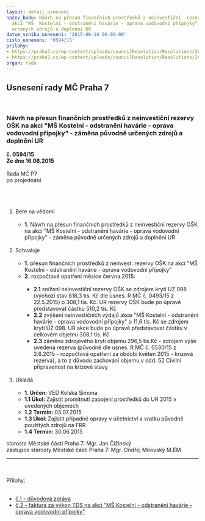 ```yaml
---
layout: detail_usneseni
nazev_bodu: Návrh na přesun finančních prostředků z neinvestiční  rezervy OŠK  na
  akci "MŠ  Kostelní - odstranění havárie - oprava vodovodní přípojky" - záměna původně
  určených zdrojů a doplnění UR
datum_vzniku_usneseni: '2015-06-16 00:00:00'
cislo_usneseni: '0594/15'
prilohy:
- https://praha7.cz/wp-content/uploads/councilResolution/Resolutions/26255/594_15_pril1.doc
- https://praha7.cz/wp-content/uploads/councilResolution/Resolutions/26255/594_15_pril2.pdf
organ: rada
---
```

<div id="ucUsn_pList" class="usn">
	<span><h2>Usnesení rady MČ Praha 7 </h2>
<br></span><div class="standBody">
<span><h3>Návrh na přesun finančních prostředků z neinvestiční  rezervy OŠK  na akci "MŠ  Kostelní - odstranění havárie - oprava vodovodní přípojky" - záměna původně určených zdrojů a doplnění UR</h3></span><div class="center">
		<strong>č. 0594/15</strong><br>
	</div>
<div class="center">
		<strong>Ze dne 16.06.2015</strong><br><br>
	</div>Rada MČ P7<br>po projednání<br><br><br><ol>
<br><li>Bere na vědomí <br><ul>
<br><li>
<strong>1.</strong> Návrh na přesun finančních prostředků z neinvestiční rezervy OŠK na akci "MŠ Kostelní - odstranění havárie - oprava vodovodní přípojky" - záměna původně určených zdrojů a doplnění UR</li>
</ul>
<br>
</li>
<li>Schvaluje <br><ul>
<br><li>
<strong>1.</strong> přesun finančních prostředků z neinvest. rezervy OŠK na akci "MŠ Kostelní - odstranění havárie - oprava vodovodní přípojky" <br>
</li>
<li>
<strong>2.</strong> rozpočtové opatření měsíce června 2015: <br><ul>
<br><li>
<strong>2.1</strong> snížení neinvestiční rezervy OŠK se zdrojem krytí ÚZ 098 (výchozí stav 818,3 tis. Kč dle usnes. R MČ č. 0493/15 z 22.5.2015) o 308,1 tis. Kč. UR rezervy OŠK bude po úpravě představovat částku 510,2 tis. Kč <br>
</li>
<li>
<strong>2.2</strong> zvýšení neinvestičních výdajů akce "MŠ Kostelní - odstranění havárie - oprava vodovodní přípojky" o 11,6 tis. Kč se zdrojem krytí ÚZ 098. UR akce bude po úpravě představovat částku v celkovém objemu 308,1 tis. Kč <br>
</li>
<li>
<strong>2.3</strong> záměnu zdrojového krytí objemu 296,5 tis.Kč - zdrojem výše uvedená rezerva (původně dle usnes. R MČ č. 0530/15 z 2.6.2015 - rozpočtová opatření za období květen 2015 - krizová rezerva), a to z důvodu zachování objemu v odd. 52 Civilní připravenost na krizové stavy </li>
</ul>
</li>
</ul>
<br>
</li>
<li>Ukládá <br><ul>
<br><li>
<strong>1. Určen: </strong>VED Kolská Simona <br>
</li>
<li>
<strong>1.1 Úkol: </strong>Zajistit promítnutí zapojení prostředků do UR 2015 v uvedených objemech <br>
</li>
<li>
<strong>1.2 Termín: </strong>03.07.2015 <br>
</li>
<li>
<strong>1.3 Úkol: </strong>Zajistit případné opravy v účetnictví a vratku původně použitých zdrojů na FRR <br>
</li>
<li>
<strong>1.4 Termín: </strong>30.06.2015</li>
</ul>
</li>
</ol>starosta Městské části Praha 7: Mgr. Jan Čižinský<br>zástupce starosty Městské části Praha 7: Mgr. Ondřej Mirovský M.EM <br><hr>
<br><br>Přílohy: <br><ul>
<br><li>
<a href="/zdroj.aspx?typ=4&amp;Id=64216&amp;sh=-320126059" target="_blank" title="Odkaz na soubor - 23,5 kB - nové okno">č.1 - důvodová zpráva</a> <br>
</li>
<li>
<a href="/zdroj.aspx?typ=4&amp;Id=64217&amp;sh=-320092235" target="_blank" title="Odkaz na soubor - 119,6 kB - nové okno">č.2 - faktura za výkon TDS na akci "MŠ Kostelní - odstranění havárie - oprava vodovodní přípojky"</a> </li>
</ul>
</div>
</div>